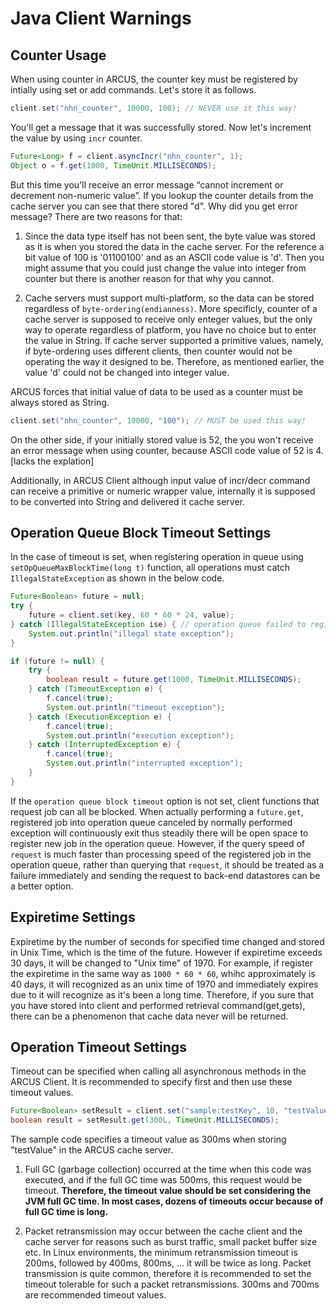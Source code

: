 # Java Client Warnings

## Counter Usage

When using counter in ARCUS, the counter key must be registered by intially using set or add commands.
Let's store it as follows.

```java
client.set("nhn_counter", 10000, 100); // NEVER use it this way!
```

You'll get a message that it was successfully stored. Now let's increment the value by using `incr` counter.

```java
Future<Long> f = client.asyncIncr("nhn_counter", 1);
Object o = f.get(1000, TimeUnit.MILLISECONDS);
```

But this time you'll receive an error message “cannot increment or decrement non-numeric value”.
If you lookup the counter details from the cache server you can see that there stored "d".
Why did you get error message? There are two reasons for that:

1. Since the data type itself has not been sent, the byte value was stored as it is when you stored the data in the cache server.
  For the reference a bit value of 100 is '01100100' and as an ASCII code value is 'd'.
  Then you might assume that you could just change the value into integer from counter but there is another reason for that why you cannot.
  
2. Cache servers must support multi-platform, so the data can be stored regardless of `byte-ordering(endianness)`.
  More specificly, counter of a cache server is supposed to receive only enteger values, but
  the only way to operate regardless of platform, you have no choice but to enter the value in String.
  If cache server supported a primitive values, namely, if byte-ordering uses different clients, then counter would not be
  operating the way it designed to be. Therefore, as mentioned earlier, the value 'd' could not be changed into integer value. 
  
ARCUS forces that initial value of data to be used as a counter must be always stored as String.

```java
client.set("nhn_counter", 10000, "100"); // MUST be used this way!
```

On the other side, if your initially stored value is 52, the you won't receive an error message when using counter, because
ASCII code value of 52 is 4. [lacks the explation]

Additionally, in ARCUS Client although input value of incr/decr command can receive a primitive or numeric wrapper value,
internally it is supposed to be converted into String and delivered it cache server.

## Operation Queue Block Timeout Settings

In the case of timeout is set, when registering operation in queue using `setOpQueueMaxBlockTime(long t)` function,
all operations must catch `IllegalStateException` as shown in the below code.

```java
Future<Boolean> future = null;
try {
    future = client.set(key, 60 * 60 * 24, value);
} catch (IllegalStateException ise) { // operation queue failed to register Operation within timeout when it's full
    System.out.println("illegal state exception");
}

if (future != null) {
    try {
        boolean result = future.get(1000, TimeUnit.MILLISECONDS);
    } catch (TimeoutException e) {
        f.cancel(true);
        System.out.println("timeout exception");
    } catch (ExecutionException e) {
        f.cancel(true);
        System.out.println("execution exception");
    } catch (InterruptedException e) {
        f.cancel(true);
        System.out.println("interrupted exception");
    }
}
```

If the `operation queue block timeout` option is not set, client functions that request job can all be blocked.
When actually performing a `future.get`, registered job into operation queue canceled by normally performed exception
will continuously exit thus steadily there will be open space to register new job in the operation queue.
However, if the query speed of `request` is much faster than processing speed of the registered job in the operation queue,
rather than querying that `request`, it should be treated as a failure immediately and 
sending the request to back-end datastores can be a better option.

## Expiretime Settings

Expiretime by the number of seconds for specified time changed and stored in Unix Time, which is the time of the future.
However if expiretime exceeds 30 days, it will be changed to "Unix time" of 1970.
For example, if register the expiretime in the same way as `1000 * 60 * 60`, whihc approximately is 40 days, 
it will recognized as an unix time of 1970 and immediately expires due to it will recognize as it's been a long time.
Therefore, if you sure that you have stored into client and performed retrieval command(get,gets), there can be a phenomenon
that cache data never will be returned.

## Operation Timeout Settings

Timeout can be specified when calling all asynchronous methods in the ARCUS Client.
It is recommended to specify first and then use these timeout values.

```java
Future<Boolean> setResult = client.set("sample:testKey", 10, "testValue");
boolean result = setResult.get(300L, TimeUnit.MILLISECONDS);
```

 The sample code specifies a timeout value as 300ms when storing "testValue" in the ARCUS cache server.

1. Full GC (garbage collection) occurred at the time when this code was executed,
and if the full GC time was 500ms, this request would be timeout.
**Therefore, the timeout value should be set considering the JVM full GC time.
In most cases, dozens of timeouts occur because of full GC time is long.**

2. Packet retransmission may occur between the cache client and the cache server for reasons
such as burst traffic, small packet buffer size etc. In Linux environments, the minimum retransmission
timeout is 200ms, followed by 400ms, 800ms, ... it will be twice as long.
Packet transmission is quite common, therefore it is recommended to set the timeout tolerable for such a packet retransmissions.
300ms and 700ms are recommended timeout values.
